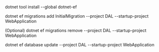 dotnet tool install --global dotnet-ef

dotnet ef migrations add InitialMigration --project DAL --startup-project WebApplication 

(Optional)  dotnet ef migrations remove --project DAL --startup-project WebApplication

dotnet ef database update --project DAL --startup-project WebApplication